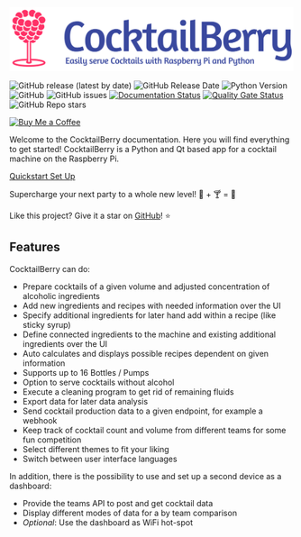 <img src="./pictures/CocktailBerry.svg" alt="CocktailBerry"/>

![GitHub release (latest by date)](https://img.shields.io/github/v/release/AndreWohnsland/CocktailBerry)
![GitHub Release Date](https://img.shields.io/github/release-date/AndreWohnsland/CocktailBerry)
![Python Version](https://img.shields.io/badge/python-%3E%3D%203.9-blue)
![GitHub](https://img.shields.io/github/license/AndreWohnsland/CocktailBerry)
![GitHub issues](https://img.shields.io/github/issues-raw/AndreWohnsland/CocktailBerry)
[![Documentation Status](https://readthedocs.org/projects/cocktailberry/badge/?version=latest)](https://cocktailberry.readthedocs.io)
[![Quality Gate Status](https://sonarcloud.io/api/project_badges/measure?project=AndreWohnsland_CocktailBerry&metric=alert_status)](https://sonarcloud.io/summary/new_code?id=AndreWohnsland_CocktailBerry)
![GitHub Repo stars](https://img.shields.io/github/stars/AndreWohnsland/CocktailBerry?style=social)

[![Buy Me a Coffee](https://img.shields.io/badge/buy%20me%20a%20coffee-donate-yellow)](https://www.buymeacoffee.com/AndreWohnsland)

Welcome to the CocktailBerry documentation.
Here you will find everything to get started!
CocktailBerry is a Python and Qt based app for a cocktail machine on the Raspberry Pi.

<div class="mid-flex">
  <a href="quickstart/" class="cta-btn primary-btn"> Quickstart </a>
  <a href="setup/" class="cta-btn secondary-btn"> Set Up </a>
</div>

<!-- <div class="grid cards" markdown>

-   :material-clock-fast:{ .lg .middle } __Quick and Easy__

    ---

    Run the provided setup script on your Pi

    [:octicons-arrow-right-24: Quickstart](quickstart.md)

-   :fontawesome-brands-markdown:{ .lg .middle } __Customize to your needs__

    ---

    Change the settings depending on your custom build

    [:fontawesome-solid-gear: Set Up](setup.md)

</div> -->


Supercharge your next party to a whole new level! 🐍 + 🍸 = 🥳 

Like this project? Give it a star on [GitHub](https://github.com/AndreWohnsland/CocktailBerry)! ⭐

## Features

CocktailBerry can do:

- Prepare cocktails of a given volume and adjusted concentration of alcoholic ingredients
- Add new ingredients and recipes with needed information over the UI
- Specify additional ingredients for later hand add within a recipe (like sticky syrup)
- Define connected ingredients to the machine and existing additional ingredients over the UI
- Auto calculates and displays possible recipes dependent on given information
- Supports up to 16 Bottles / Pumps
- Option to serve cocktails without alcohol
- Execute a cleaning program to get rid of remaining fluids
- Export data for later data analysis
- Send cocktail production data to a given endpoint, for example a webhook
- Keep track of cocktail count and volume from different teams for some fun competition
- Select different themes to fit your liking
- Switch between user interface languages

In addition, there is the possibility to use and set up a second device as a dashboard:

- Provide the teams API to post and get cocktail data
- Display different modes of data for a by team comparison
- _Optional_: Use the dashboard as WiFi hot-spot